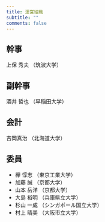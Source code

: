```yaml
---
title: 運営組織
subtitle: ""
comments: false
---
```


## 幹事

上保 秀夫 （筑波大学）

## 副幹事

酒井 哲也 （早稲田大学）

## 会計

吉岡真治 （北海道大学）

## 委員

- 欅 惇志 （東京工業大学）
- 加藤 誠 （京都大学）
- 山本 岳洋 （京都大学）
- 大島 裕明 （兵庫県立大学）
- 杉山 一成 （シンガポール国立大学）
- 村上 晴美 （大阪市立大学）
